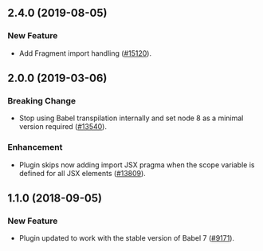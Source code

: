 ## 2.4.0 (2019-08-05)

### New Feature

- Add Fragment import handling ([#15120](https://github.com/WordPress/gutenberg/pull/15120)).

## 2.0.0 (2019-03-06)

### Breaking Change

- Stop using Babel transpilation internally and set node 8 as a minimal version required ([#13540](https://github.com/WordPress/gutenberg/pull/13540)).

### Enhancement

- Plugin skips now adding import JSX pragma when the scope variable is defined for all JSX elements ([#13809](https://github.com/WordPress/gutenberg/pull/13809)).

## 1.1.0 (2018-09-05)

### New Feature

- Plugin updated to work with the stable version of Babel 7 ([#9171](https://github.com/WordPress/gutenberg/pull/9171)).
